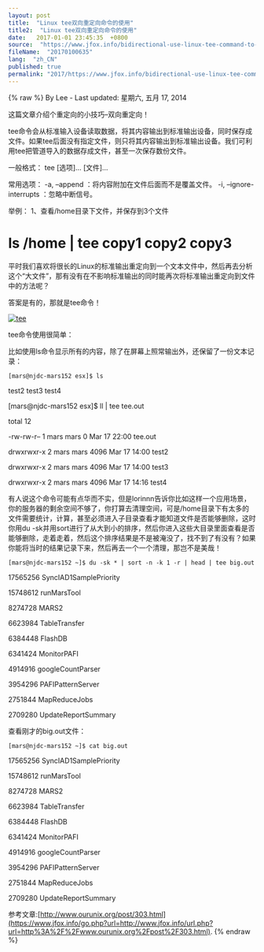 ```yaml
---
layout: post
title:  "Linux tee双向重定向命令的使用"
title2:  "Linux tee双向重定向命令的使用"
date:   2017-01-01 23:45:35  +0800
source:  "https://www.jfox.info/bidirectional-use-linux-tee-command-to-redirect.html"
fileName:  "20170100635"
lang:  "zh_CN"
published: true
permalink: "2017/https://www.jfox.info/bidirectional-use-linux-tee-command-to-redirect.html"
---
```

{% raw %}
By Lee - Last updated: 星期六, 五月 17, 2014

这篇文章介绍个重定向的小技巧–双向重定向！

tee命令会从标准输入设备读取数据，将其内容输出到标准输出设备，同时保存成文件。如果tee后面没有指定文件，则只将其内容输出到标准输出设备。我们可利用tee把管道导入的数据存成文件，甚至一次保存数份文件。

一般格式：
tee [选项]… [文件]…

常用选项：
-a, –append ：将内容附加在文件后面而不是覆盖文件。
-i, –ignore-interrupts ：忽略中断信号。

举例：
1、查看/home目录下文件，并保存到3个文件
# ls /home | tee copy1 copy2 copy3

平时我们喜欢将很长的Linux的标准输出重定向到一个文本文件中，然后再去分析这个“大文件”，那有没有在不影响标准输出的同时能再次将标准输出重定向到文件中的方法呢？

答案是有的，那就是tee命令！

 [![tee](http://www.jfox.info/wp-content/uploads/2014/05/tee.jpg)](https://www.jfox.info/go.php?url=http://www.jfox.info/wp-content/uploads/2014/05/tee.jpg)

tee命令使用很简单：

比如使用ls命令显示所有的内容，除了在屏幕上照常输出外，还保留了一份文本记录：

    [mars@njdc-mars152 esx]$ ls

test2 test3 test4

[mars@njdc-mars152 esx]$ ll | tee tee.out

total 12

-rw-rw-r– 1 mars mars 0 Mar 17 22:00 tee.out

drwxrwxr-x 2 mars mars 4096 Mar 17 14:00 test2

drwxrwxr-x 2 mars mars 4096 Mar 17 14:00 test3

drwxrwxr-x 2 mars mars 4096 Mar 17 14:16 test4

有人说这个命令可能有点华而不实，但是lorinnn告诉你比如这样一个应用场景，你的服务器的剩余空间不够了，你打算去清理空间，可是/home目录下有太多的文件需要统计，计算，甚至必须进入子目录查看才能知道文件是否能够删除，这时你用du -sk并用sort进行了从大到小的排序，然后你进入这些大目录里面查看是否能够删除，走着走着，然后这个排序结果是不是被淹没了，找不到了有没有？如果你能将当时的结果记录下来，然后再去一个一个清理，那岂不是美哉！

    [mars@njdc-mars152 ~]$ du -sk * | sort -n -k 1 -r | head | tee big.out

17565256 SyncIAD1SamplePriority

15748612 runMarsTool

8274728 MARS2

6623984 TableTransfer

6384448 FlashDB

6341424 MonitorPAFI

4914916 googleCountParser

3954296 PAFIPatternServer

2751844 MapReduceJobs

2709280 UpdateReportSummary

查看刚才的big.out文件：

    [mars@njdc-mars152 ~]$ cat big.out

17565256 SyncIAD1SamplePriority

15748612 runMarsTool

8274728 MARS2

6623984 TableTransfer

6384448 FlashDB

6341424 MonitorPAFI

4914916 googleCountParser

3954296 PAFIPatternServer

2751844 MapReduceJobs

2709280 UpdateReportSummary

参考文章:[http://www.ourunix.org/post/303.html](https://www.jfox.info/go.php?url=http://www.jfox.info/url.php?url=http%3A%2F%2Fwww.ourunix.org%2Fpost%2F303.html).
{% endraw %}
